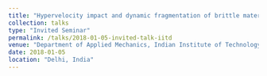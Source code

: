 ```yaml
---
title: "Hypervelocity impact and dynamic fragmentation of brittle materials"
collection: talks
type: "Invited Seminar"
permalink: /talks/2018-01-05-invited-talk-iitd
venue: "Department of Applied Mechanics, Indian Institute of Technology Delhi"
date: 2018-01-05
location: "Delhi, India"
---
```


